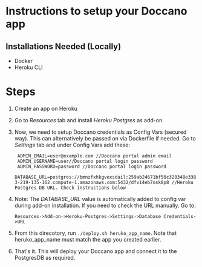 # Instructions to setup your Doccano app

## Installations Needed (Locally)
- Docker
- Heroku CLI

# Steps
1. Create an app on Heroku
2. Go to *Resources* tab and install *Heroku Postgres* as add-on. 
3. Now, we need to setup Doccano credentials as Config Vars (secured way). This can alternatively be passed on via Dockerfile if needed. Go to *Settings* tab and under Config Vars add these:
   ```
    ADMIN_EMAIL=user@example.com //Doccano portal admin email
    ADMIN_USERNAME=user//Doccano portal login password
    ADMIN_PASSWORD=password //Doccano portal login password
    DATABASE_URL=postgres://bmnzfxhkgvexsdail:259ab24671bf50c320348e3386c48ac56b1f02874c30ba6ecb96b381740ced6b@ec2-3-219-135-162.compute-1.amazonaws.com:5432/dfv14eb7osk8p8 //Heroku Postgres DB URL. Check instructions below
   ```
4. Note: The *DATABASE_URL* value is automatically added to config var during add-on installation. If you need to check the URL manually. Go to:
    
    ```Resources->Add-on->Heroku-Postgres->Settings->Database Credentials->URL```

5. From this direcotory, run `./deploy.sh heruko_app_name`. Note that heruko_app_name must match the app you created earlier.

6. That's it. This will deploy your Doccano app and connect it to the PostgresDB as required.
